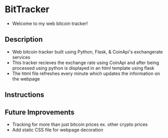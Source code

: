 # BitTracker
- Welcome to my web bitcoin tracker!
## Description 
- Web bitcoin tracker built using Python, Flask, & CoinApi's exchangerate services
- This tracker recieves the exchange rate using CoinApi and after being processed using python is displayed in an html template using flask 
- The html file refreshes every minute which updates the information on the webpage
## Instructions 

## Future Improvements
- Tracking for more than just bitcoin prices ex. other crypto prices
- Add static CSS file for webpage decoration  
